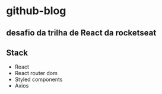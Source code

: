 # github-blog
## desafio da trilha de React da rocketseat 

## Stack
- React
- React router dom
- Styled components
- Axios
